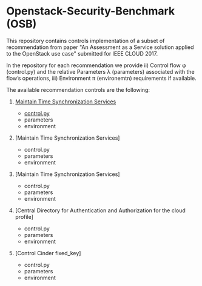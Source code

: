 # Openstack-Security-Benchmark (OSB)

 This repository contains controls implementation of a subset of recommendation from paper "An Assessment as a Service solution applied to the OpenStack use case" submitted for IEEE CLOUD 2017.

 In the repository for each recommendation we provide ii) Control flow φ (control.py) and the relative Parameters λ (parameters) associated with the flow’s operations, iii) Environment π (environemtn) requirements if available.

 The available recommendation controls are the following:

 1. [Maintain Time Synchronization Services](https://github.com/SESARLab/openstack-security-benchmark/tree/master/Maintain%20Time%20Synchronization%20Services)
 	- [control.py](https://github.com/SESARLab/openstack-security-benchmark/blob/master/Maintain%20Time%20Synchronization%20Services/control.py)
 	- parameters
 	- environment

 2. [Maintain Time Synchronization Services]
 	- control.py
 	- parameters
 	- environment

 3. [Maintain Time Synchronization Services]
 	- control.py
 	- parameters
 	- environment

 4. [Central Directory for Authentication and Authorization for the cloud profile]
 	- control.py
 	- parameters
 	- environment

 5. [Control Cinder fixed_key]
 	- control.py
 	- parameters
 	- environment	